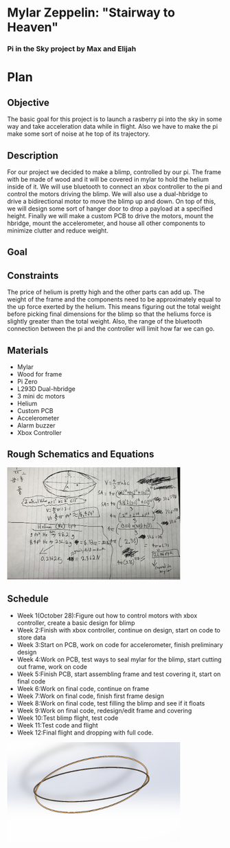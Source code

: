 # Mylar Zeppelin: "Stairway to Heaven"
### Pi in the Sky project by Max and Elijah

# Plan
## Objective
The basic goal for this project is to launch a rasberry pi into the sky in some way and take acceleration data while in flight. Also we have to make the pi make some sort of noise at he top of its trajectory.
## Description
For our project we decided to make a blimp, controlled by our pi. The frame with be made of wood and it will be covered in mylar to hold the helium inside of it. We will use bluetooth to connect an xbox controller to the pi and control the motors driving the blimp. We will also use a dual-hbridge to drive a bidirectional motor to move the blimp up and down. On top of this, we will design some sort of hanger door to drop a payload at a specified height. Finally we will make a custom PCB to drive the motors, mount the hbridge, mount the accelerometer, and house all other components to minimize clutter and reduce weight.
## Goal

## Constraints
The price of helium is pretty high and the other parts can add up. The weight of the frame and the components need to be approximately equal to the up force exerted by the helium. This means figuring out the total weight before picking final dimensions for the blimp so that the heliums force is slightly greater than the total weight. Also, the range of the bluetooth connection between the pi and the controller will limit how far we can go.
## Materials
* Mylar
* Wood for frame
* Pi Zero
* L293D Dual-hbridge
* 3 mini dc motors
* Helium
* Custom PCB
* Accelerometer
* Alarm buzzer
* Xbox Controller
## Rough Schematics and Equations
<img src="75C22DD9-4361-48F5-8394-BCE06E49980E.jpeg" width="80%">

## Schedule
* Week 1(October 28):Figure out how to control motors with xbox controller, create a basic design for blimp
* Week 2:Finish with xbox controller, continue on design, start on code to store data
* Week 3:Start on PCB, work on code for accelerometer, finish preliminary design
* Week 4:Work on PCB, test ways to seal mylar for the blimp, start cutting out frame, work on code
* Week 5:Finish PCB, start assembling frame and test covering it, start on final code
* Week 6:Work on final code, continue on frame
* Week 7:Work on final code, finish first frame design
* Week 8:Work on final code, test filling the blimp and see if it floats
* Week 9:Work on final code, redesign/edit frame and covering
* Week 10:Test blimp flight, test code
* Week 11:Test code and flight
* Week 12:Final flight and dropping with full code.
<img src="Blimp_frame.PNG" width="80%">
